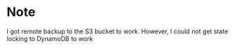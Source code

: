 # Note
I got remote backup to the S3 bucket to work.
However, I could not get state locking to DynamoDB to work

